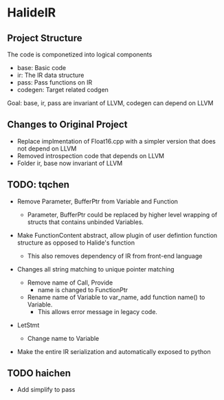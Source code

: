 # HalideIR

## Project Structure

The code is componetized into logical components

- base: Basic code
- ir: The IR data structure
- pass: Pass functions on IR
- codegen: Target related codgen

Goal: base, ir, pass are invariant of LLVM, codegen can depend on LLVM

## Changes to Original Project
- Replace implmentation of Float16.cpp with a simpler version that does not depend on LLVM
- Removed introspection code that depends on LLVM
- Folder ir, base now invariant of LLVM

## TODO: tqchen
- Remove Parameter, BufferPtr from Variable and Function
  - Parameter, BufferPtr could be replaced by higher level wrapping of structs that contains unbinded Variables.
- Make FunctionContent abstract, allow plugin of user defintion function structure as opposed to Halide's function
  - This also removes dependency of IR from front-end language
- Changes all string matching to unique pointer matching
  - Remove name of Call, Provide
    - name is changed to FunctionPtr
  - Rename name of Variable to var_name, add function name() to Variable.
    - This allows error message in legacy code.
- LetStmt
  - Change name to Variable

- Make the entire IR serialization and automatically exposed to python


## TODO haichen
- Add simplify to pass
